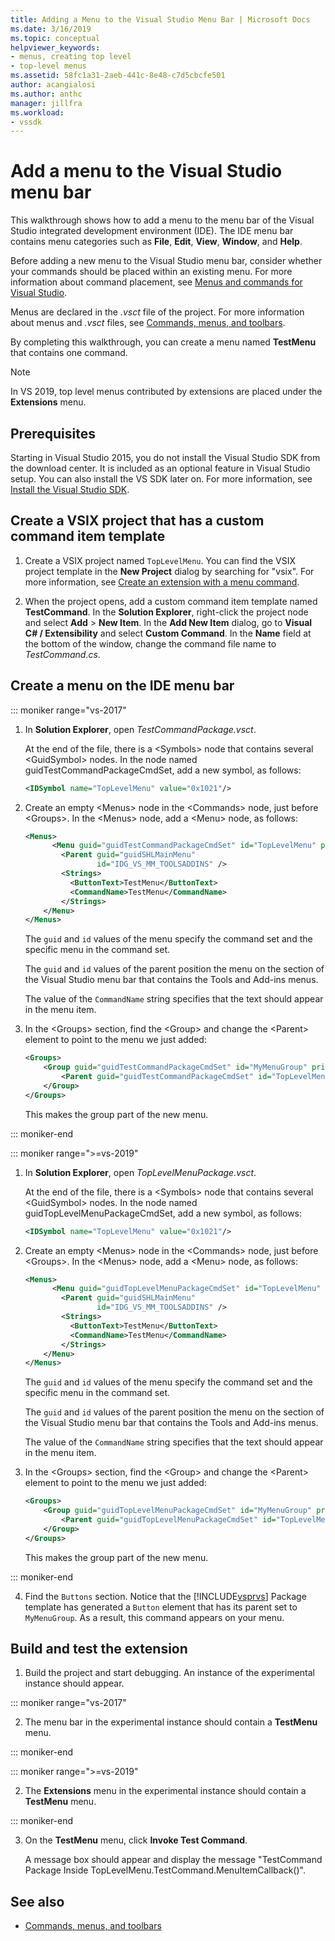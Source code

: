 ```yaml
---
title: Adding a Menu to the Visual Studio Menu Bar | Microsoft Docs
ms.date: 3/16/2019
ms.topic: conceptual
helpviewer_keywords:
- menus, creating top level
- top-level menus
ms.assetid: 58fc1a31-2aeb-441c-8e48-c7d5cbcfe501
author: acangialosi
ms.author: anthc
manager: jillfra
ms.workload:
- vssdk
---
```

# Add a menu to the Visual Studio menu bar

This walkthrough shows how to add a menu to the menu bar of the Visual Studio integrated development environment (IDE). The IDE menu bar contains menu categories such as **File**, **Edit**, **View**, **Window**, and **Help**.

Before adding a new menu to the Visual Studio menu bar, consider whether your commands should be placed within an existing menu. For more information about command placement, see [Menus and commands for Visual Studio](../extensibility/ux-guidelines/menus-and-commands-for-visual-studio.md).

Menus are declared in the *.vsct* file of the project. For more information about menus and *.vsct* files, see [Commands, menus, and toolbars](../extensibility/internals/commands-menus-and-toolbars.md).

By completing this walkthrough, you can create a menu named **TestMenu** that contains one command.

> [!NOTE]
> In VS 2019, top level menus contributed by extensions are placed under the **Extensions** menu.

## Prerequisites

Starting in Visual Studio 2015, you do not install the Visual Studio SDK from the download center. It is included as an optional feature in Visual Studio setup. You can also install the VS SDK later on. For more information, see [Install the Visual Studio SDK](../extensibility/installing-the-visual-studio-sdk.md).

## Create a VSIX project that has a custom command item template

1. Create a VSIX project named `TopLevelMenu`. You can find the VSIX project template in the **New Project** dialog by searching for "vsix".  For more information, see [Create an extension with a menu command](../extensibility/creating-an-extension-with-a-menu-command.md).

2. When the project opens, add a custom command item template named **TestCommand**. In the **Solution Explorer**, right-click the project node and select **Add** >  **New Item**. In the **Add New Item** dialog, go to **Visual C# / Extensibility** and select **Custom Command**. In the **Name** field at the bottom of the window, change the command file name to *TestCommand.cs*.

## Create a menu on the IDE menu bar

::: moniker range="vs-2017"

1. In **Solution Explorer**, open *TestCommandPackage.vsct*.

    At the end of the file, there is a \<Symbols> node that contains several \<GuidSymbol> nodes. In the node named guidTestCommandPackageCmdSet, add a new symbol, as follows:

   ```xml
   <IDSymbol name="TopLevelMenu" value="0x1021"/>
   ```

2. Create an empty \<Menus> node in the \<Commands> node, just before \<Groups>. In the \<Menus> node, add a \<Menu> node, as follows:

   ```xml
   <Menus>
         <Menu guid="guidTestCommandPackageCmdSet" id="TopLevelMenu" priority="0x700" type="Menu">
           <Parent guid="guidSHLMainMenu"
                   id="IDG_VS_MM_TOOLSADDINS" />
           <Strings>
             <ButtonText>TestMenu</ButtonText>
             <CommandName>TestMenu</CommandName>
           </Strings>
       </Menu>
   </Menus>
   ```

    The `guid` and `id` values of the menu specify the command set and the specific menu in the command set.

    The `guid` and `id` values of the parent position the menu on the section of the Visual Studio menu bar that contains the Tools and Add-ins menus.

    The value of the `CommandName` string specifies that the text should appear in the menu item.

3. In the \<Groups> section, find the \<Group> and change the \<Parent> element to point to the menu we just added:

   ```xml
   <Groups>
       <Group guid="guidTestCommandPackageCmdSet" id="MyMenuGroup" priority="0x0600">
           <Parent guid="guidTestCommandPackageCmdSet" id="TopLevelMenu"/>
       </Group>
   </Groups>
   ```

    This makes the group part of the new menu.

::: moniker-end

::: moniker range=">=vs-2019"

1. In **Solution Explorer**, open *TopLevelMenuPackage.vsct*.

    At the end of the file, there is a \<Symbols> node that contains several \<GuidSymbol> nodes. In the node named guidTopLevelMenuPackageCmdSet, add a new symbol, as follows:

   ```xml
   <IDSymbol name="TopLevelMenu" value="0x1021"/>
   ```

2. Create an empty \<Menus> node in the \<Commands> node, just before \<Groups>. In the \<Menus> node, add a \<Menu> node, as follows:

   ```xml
   <Menus>
         <Menu guid="guidTopLevelMenuPackageCmdSet" id="TopLevelMenu" priority="0x700" type="Menu">
           <Parent guid="guidSHLMainMenu"
                   id="IDG_VS_MM_TOOLSADDINS" />
           <Strings>
             <ButtonText>TestMenu</ButtonText>
             <CommandName>TestMenu</CommandName>
           </Strings>
       </Menu>
   </Menus>
   ```

    The `guid` and `id` values of the menu specify the command set and the specific menu in the command set.

    The `guid` and `id` values of the parent position the menu on the section of the Visual Studio menu bar that contains the Tools and Add-ins menus.

    The value of the `CommandName` string specifies that the text should appear in the menu item.

3. In the \<Groups> section, find the \<Group> and change the \<Parent> element to point to the menu we just added:

   ```xml
   <Groups>
       <Group guid="guidTopLevelMenuPackageCmdSet" id="MyMenuGroup" priority="0x0600">
           <Parent guid="guidTopLevelMenuPackageCmdSet" id="TopLevelMenu"/>
       </Group>
   </Groups>
   ```

    This makes the group part of the new menu.

::: moniker-end

4. Find the `Buttons` section. Notice that the [!INCLUDE[vsprvs](../code-quality/includes/vsprvs_md.md)] Package template has generated a `Button` element that has its parent set to `MyMenuGroup`. As a result, this command appears on your menu.

## Build and test the extension

1. Build the project and start debugging. An instance of the experimental instance should appear.

::: moniker range="vs-2017"

2. The menu bar in the experimental instance should contain a **TestMenu** menu.

::: moniker-end

::: moniker range=">=vs-2019"

2. The **Extensions** menu in the experimental instance should contain a **TestMenu** menu.

::: moniker-end

3. On the **TestMenu** menu, click **Invoke Test Command**.

     A message box should appear and display the message "TestCommand Package Inside TopLevelMenu.TestCommand.MenuItemCallback()".

## See also

- [Commands, menus, and toolbars](../extensibility/internals/commands-menus-and-toolbars.md)
